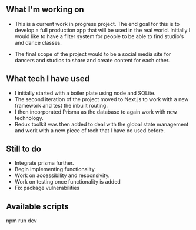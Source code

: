 ## What I'm working on

- This is a current work in progress project. The end goal for this is to develop a full production app that will be used in the real world. Initially I would like to have a filter system for people to be able to find studio's and dance classes.

- The final scope of the project would to be a social media site for dancers and studios to share and create content for each other.

## What tech I have used

- I initially started with a boiler plate using node and SQLite.
- The second iteration of the project moved to Next.js to work with a new framework and test the inbuilt routing.
- I then incorporated Prisma as the database to again work with new technology.
- Redux toolkit was then added to deal with the global state management and work with a new piece of tech that I have no used before.

## Still to do

- Integrate prisma further.
- Begin implementing functionality.
- Work on accessibility and responsivity.
- Work on testing once functionality is added
- Fix package vulnerabilities

## Available scripts

npm run dev
